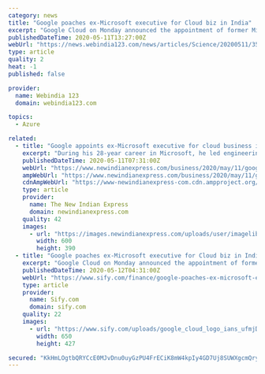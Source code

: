 ```yaml
---
category: news
title: "Google poaches ex-Microsoft executive for Cloud biz in India"
excerpt: "Google Cloud on Monday announced the appointment of former Microsoft executive Anil Bhansali as Vice President of Engineering. In his new role, Bhansali will coordinate all software development support efforts for Google Cloud in India."
publishedDateTime: 2020-05-11T13:27:00Z
webUrl: "https://news.webindia123.com/news/articles/Science/20200511/3556331.html"
type: article
quality: 2
heat: -1
published: false

provider:
  name: Webindia 123
  domain: webindia123.com

topics:
  - Azure

related:
  - title: "Google appoints ex-Microsoft executive for cloud business in India"
    excerpt: "During his 28-year career in Microsoft, he led engineering efforts across the company's Office, Search, and Windows divisions."
    publishedDateTime: 2020-05-11T07:31:00Z
    webUrl: "https://www.newindianexpress.com/business/2020/may/11/google-appoints-ex-microsoft-executive-for-cloud-business-in-india-2141925.html"
    ampWebUrl: "https://www.newindianexpress.com/business/2020/may/11/google-appoints-ex-microsoft-executive-for-cloud-business-in-india-2141925.amp"
    cdnAmpWebUrl: "https://www-newindianexpress-com.cdn.ampproject.org/c/s/www.newindianexpress.com/business/2020/may/11/google-appoints-ex-microsoft-executive-for-cloud-business-in-india-2141925.amp"
    type: article
    provider:
      name: The New Indian Express
      domain: newindianexpress.com
    quality: 42
    images:
      - url: "https://images.newindianexpress.com/uploads/user/imagelibrary/2020/5/11/w600X390/AP19249633396987.jpg"
        width: 600
        height: 390
  - title: "Google poaches ex-Microsoft executive for Cloud biz in India"
    excerpt: "Google Cloud on Monday announced the appointment of former Microsoft executive Anil Bhansali as Vice President of Engineering."
    publishedDateTime: 2020-05-12T04:31:00Z
    webUrl: "https://www.sify.com/finance/google-poaches-ex-microsoft-executive-for-cloud-biz-in-india-news-topnews-ufmjDAebbadef.html"
    type: article
    provider:
      name: Sify.com
      domain: sify.com
    quality: 22
    images:
      - url: "https://www.sify.com/uploads/google_cloud_logo_ians_ufmjDAebbbjag.jpg"
        width: 650
        height: 427

secured: "KkHmLOgtbQRYCcE0MJvDnu0uyGzPU4FrECiK8mW4kpIy4GD7Uj8SUWXgcmQryEs8vYN3QME+vhhwTX/lRs+VjjiVNzoRz6nrsYn/NOTjq7AXE/EWfaV49UAty/6nIEMs4YW+oG/wuwZg1swgwfx/BXiRo9pBqnfvwzT1cMxZg49o9DRfzZP8xpXwhCetZ6UhD6LJf6KSoDsh0a6TLov0FIzTx6jLcK2itrFAhiTw3lso22gCgU2xig2/C5qlb/Slfblwrlxx6MuENP0Uuvls1rBRH4BhIilZVK0bcJf36l379M8KCo+GyouiobD3YmCh;iCj4AgmwXi21ZXmxviLyqQ=="
---
```


